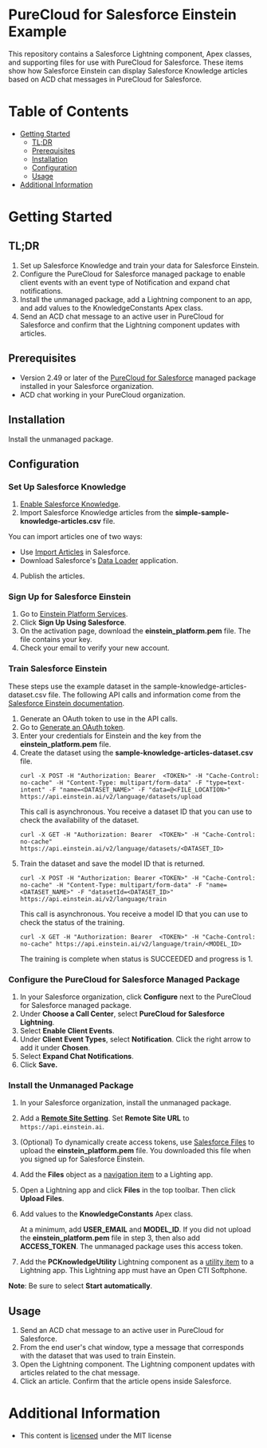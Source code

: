 # PureCloud for Salesforce Einstein Example

This repository contains a Salesforce Lightning component, Apex classes, and supporting files for use with PureCloud for Salesforce. These items show how Salesforce Einstein can display Salesforce Knowledge articles based on ACD chat messages in PureCloud for Salesforce.


# Table of Contents

* [Getting Started](#getting-started)
  * [TL;DR](#tldr)
  * [Prerequisites](#prerequisites)
  * [Installation](#installation)
  * [Configuration](#configuration)
  * [Usage](#usage)
* [Additional Information](#additional-information)


# Getting Started

## TL;DR

1. Set up Salesforce Knowledge and train your data for Salesforce Einstein.
2. Configure the PureCloud for Salesforce managed package to enable client events with an event type of Notification and expand chat notifications.
3. Install the unmanaged package, add a Lightning component to an app, and add values to the KnowledgeConstants Apex class.
4. Send an ACD chat message to an active user in PureCloud for Salesforce and confirm that the Lightning component updates with articles.


## Prerequisites

* Version 2.49 or later of the [PureCloud for Salesforce](https://appexchange.salesforce.com/appxListingDetail?listingId=a0N30000000pvMdEAI) managed package installed in your Salesforce organization.
* ACD chat working in your PureCloud organization.


## Installation

Install the unmanaged package.


## Configuration

### Set Up Salesforce Knowledge
1. [Enable Salesforce Knowledge](https://developer.salesforce.com/docs/atlas.en-us.knowledge_dev.meta/knowledge_dev/knowledge_development_setup_enable.htm).
2. Import Salesforce Knowledge articles from the **simple-sample-knowledge-articles.csv** file.

  You can import articles one of two ways:
   * Use [Import Articles](https://help.salesforce.com/articleView?id=knowledge_article_importer.htm&type=5) in Salesforce.
  * Download Salesforce's [Data Loader](https://help.salesforce.com/articleView?id=data_loader.htm&type=5) application.
4. Publish the articles.


### Sign Up for Salesforce Einstein
1. Go to [Einstein Platform Services](https://api.einstein.ai/signup).
2. Click **Sign Up Using Salesforce**.
3. On the activation page, download the **einstein_platform.pem** file. The file contains your key.
4. Check your email to verify your new account.


### Train Salesforce Einstein
These steps use the example dataset in the sample-knowledge-articles-dataset.csv file. The following API calls and information come from the  [Salesforce Einstein documentation](https://metamind.readme.io/docs/create-a-lang-dataset-from-file).
1. Generate an OAuth token to use in the API calls.
  1. Go to [Generate an OAuth token](https://api.einstein.ai/token).
  2. Enter your credentials for Einstein and the key from the **einstein_platform.pem** file.
2. Create the dataset using the **sample-knowledge-articles-dataset.csv** file.
	```
	curl -X POST -H "Authorization: Bearer  <TOKEN>" -H "Cache-Control: no-cache" -H "Content-Type: multipart/form-data" -F "type=text-intent" -F "name=<DATASET_NAME>" -F "data=@<FILE_LOCATION>" https://api.einstein.ai/v2/language/datasets/upload
	```
	This call is asynchronous. You receive a dataset ID that you can use to check the availability of the dataset.
	```
	curl -X GET -H "Authorization: Bearer  <TOKEN>" -H "Cache-Control: no-cache"  https://api.einstein.ai/v2/language/datasets/<DATASET_ID>
	```
3. Train the dataset and save the model ID that is returned.
	```
	curl -X POST -H "Authorization: Bearer <TOKEN>" -H "Cache-Control: no-cache" -H "Content-Type: multipart/form-data" -F "name=<DATASET_NAME>" -F "datasetId=<DATASET_ID>" https://api.einstein.ai/v2/language/train
	```
	This call is asynchronous. You receive a model ID that you can use to check the status of the training.
	```
	curl -X GET -H "Authorization: Bearer  <TOKEN>" -H "Cache-Control: no-cache" https://api.einstein.ai/v2/language/train/<MODEL_ID>
	```
	The training is complete when status is SUCCEEDED and progress is 1.


### Configure the PureCloud for Salesforce Managed Package
1. In your Salesforce organization, click **Configure** next to the PureCloud for Salesforce managed package.
2. Under **Choose a Call Center**, select **PureCloud for Salesforce Lightning**.
3. Select **Enable Client Events**.
4. Under **Client Event Types**, select **Notification**. Click the right arrow to add it under **Chosen**.
5. Select **Expand Chat Notifications**.
6. Click **Save.**


### Install the Unmanaged Package
1. In your Salesforce organization, install the unmanaged package.
2. Add a **[Remote Site Setting](https://help.salesforce.com/articleView?id=configuring_remoteproxy.htm&type=5)**. Set **Remote Site URL** to `https://api.einstein.ai`.
3. (Optional) To dynamically create access tokens, use [Salesforce Files](https://help.salesforce.com/articleView?id=collab_salesforce_files_parent.htm&type=5) to upload the **einstein_platform.pem** file. You downloaded this file when you signed up for Salesforce Einstein.
  1. Add the **Files** object as a [navigation item](https://help.salesforce.com/articleView?id=customize_lex_nav_menus_create.htm&type=0) to a Lighting app.
  2. Open a Lightning app and click **Files** in the top toolbar. Then click **Upload Files**.
4. Add values to the **KnowledgeConstants** Apex class.

	  At a minimum, add **USER_EMAIL** and **MODEL_ID**. If you did not upload the **einstein_platform.pem** file in step 3, then also add **ACCESS_TOKEN**. The unmanaged package uses this access token.
5. Add the **PCKnowledgeUtility** Lightning component as a [utility item](https://help.salesforce.com/articleView?id=dev_apps_lightning_utilities.htm&type=0) to a Lightning app. This Lightning app must have an Open CTI Softphone.

  **Note**: Be sure to select **Start automatically**.


## Usage

1. Send an ACD chat message to an active user in PureCloud for Salesforce.
2. From the end user's chat window, type a message that corresponds with the dataset that was used to train Einstein.
3. Open the Lightning component. The Lightning component updates with articles related to the chat message.
4. Click an article. Confirm that the article opens inside Salesforce.


# Additional Information

* This content is [licensed](LICENSE) under the MIT license
